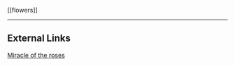 [[flowers]]

---

## External Links
[Miracle of the roses](https://en.wikipedia.org/wiki/Miracle-of-the-roses)
